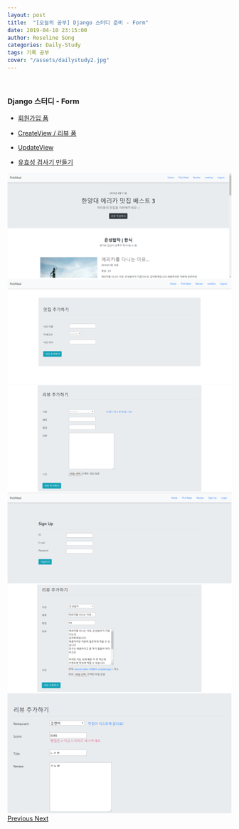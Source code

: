 ```yaml
---
layout: post
title:  "[오늘의 공부] Django 스터디 준비 - Form"
date: 2019-04-10 23:15:00
author: Roseline Song
categories: Daily-Study
tags: 기록 공부
cover: "/assets/dailystudy2.jpg"
---
```


<br>

### Django 스터디 - Form 

- [회원가입 폼](https://roseline124.github.io/django/2019/04/10/pickmeal-signupform.html) 

- [CreateView / 리뷰 폼](https://roseline124.github.io/django/2019/04/10/pickmeal-reviewform.html) 

- [UpdateView](https://roseline124.github.io/django/2019/04/10/pickmeal-updateview.html)

- [유효성 검사기 만들기](https://roseline124.github.io/django/2019/04/10/pickmeal-validators.html) 



<div id="carouselExampleControls" class="carousel slide" data-ride="carousel">

  <div class="carousel-inner">
    <div class="carousel-item active">
      <img src="/assets/images/190411_home.PNG" class="d-block w-100" alt="...">
    </div>
    <div class="carousel-item">
      <img src="/assets/images/190411_restaurantForm.PNG" class="d-block w-100" alt="...">
    </div>
    <div class="carousel-item">
      <img src="/assets/images/190411_reviewForm.PNG" class="d-block w-100" alt="...">
    </div>
    <div class="carousel-item ">
      <img src="/assets/images/190411_signup.PNG" class="d-block w-100" alt="...">
    </div>
    <div class="carousel-item">
      <img src="/assets/images/190411_updateForm.PNG" class="d-block w-100" alt="...">
    </div>
    <div class="carousel-item">
      <img src="/assets/images/190411_validateForm.PNG" class="d-block w-100" alt="...">
    </div>

  </div>
  <a class="carousel-control-prev" href="#carouselExampleControls" role="button" data-slide="prev">
    <span class="carousel-control-prev-icon" aria-hidden="true"></span>
    <span class="sr-only">Previous</span>
  </a>
  <a class="carousel-control-next" href="#carouselExampleControls" role="button" data-slide="next">
    <span class="carousel-control-next-icon" aria-hidden="true"></span>
    <span class="sr-only">Next</span>
  </a>
</div>